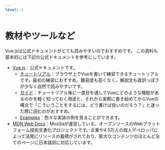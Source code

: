 ```yaml
---
level: 3
---
```

# <logos-vue /> 教材やツールなど
Vue.jsは公式ドキュメントがとても読みやすいのでおすすめです。
この資料も基本的には下記の公式ドキュメントを参考にしています。

- [Vue.js](https://ja.vuejs.org/)：公式ドキュメントです。
  - [チュートリアル](https://ja.vuejs.org/tutorial/#step-1)：ブラウザ上でVueを書いて練習できるチュートリアルです。最初の練習におすすめ。難易度も高くなく、解説文も直訳っぽさが少なく自然で読みやすいです。
  - [ガイド](https://ja.vuejs.org/guide/introduction.html)：チュートリアル後に一度目を通してVueにどのような機能があるのかを軽く知っておく用途と、それから実際に書き始めてからVueの構文で「こういうことをするには、どう書けば良いのだろう？」と迷った際に読むのがおすすめ。
  - [Examples](https://ja.vuejs.org/examples/#hello-world)：色々な実装の例を見ることができます。
- [MDN Web Docs](https://developer.mozilla.org/ja/docs)：Mozillaが運営している、オープンソースのWebプラットフォーム技術文書化プロジェクトです。企業や4.5万人の個人デベロッパによって活発にリソースの蓄積がされており、膨大なコンテンツのほとんど全てのページに日本語訳に対応しています。